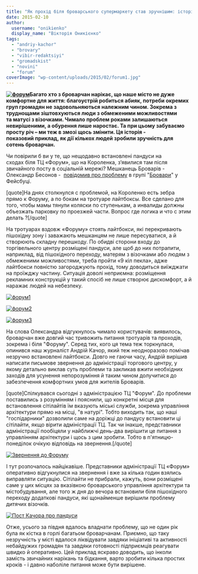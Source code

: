 ```yaml
---
title: "Як прохід біля броварського супермаркету став зручнішим: історія одного звернення"
date: 2015-02-10
author: 
  username: "onikienko"
  display_name: "Вікторія Оникієнко"
tags: 
  - "andriy-kachor"
  - "brovary"
  - "vibir-redaktsiyi"
  - "gromadskist"
  - "novini"
  - "forum"
coverImage: "wp-content/uploads/2015/02/forum1.jpg"
---
```


**[![форум](https://mpz.brovary.org/wp-content/uploads/2015/02/forum.jpg)](https://mpz.brovary.org/wp-content/uploads/2015/02/forum.jpg)Багато хто з броварчан нарікає, що наше місто не дуже комфортне для життя: благоустрій робиться абияк, потреби окремих груп громадян не задовольняються належним чином. Зокрема з труднощами зіштовхуються люди з обмеженими можливостями та матусі з візочками. Чимало проблем роками залишаються невирішеними, а обурення лише наростає. Та при цьому забуваємо просту річ – ми теж в змозі щось змінити. Ця історія - показовий приклад, як дії кількох людей зробили зручність для сотень броварчан.**

Чи повірили б ви у те, що нещодавно встановлені пандуси на сходах біля ТЦ «Форум», що на Короленка, з’явилися там після звичайного посту в соціальній мережі? Мешканець Броварів -  Олександр Бесонов -  [повідомив про проблему](https://www.facebook.com/groups/brovary/permalink/976864222343544/) в групі "[Бровари](https://www.facebook.com/groups/brovary)" у Фейсбуці.

\[quote\]На днях столкнулся с проблемой, на Короленко есть зебра прямо к Форуму, а по бокам на тротуаре лайтбоксы. Все сделано для того, чтобы мамы тянули коляски по ступенькам, а инвалиды должны объезжать парковку по проезжей части. Вопрос где логика и что с этим делать ?\[/quote\]

На тротуарах вздовж «Форуму» стоять лайтбокси, які перекривають пішохідну зону і заважають мешканцям не лише пересуватися, а й створюють складну перешкоду. По обидві сторони входу до торгівельного центру розміщені пандуси, але щоб до них потрапити, наприклад, від пішохідного переходу, матерям з візочками або людям з обмеженими можливостями, треба пройти «9 кіл пекла», адже лайтбокси повністю загороджують прохід, тому доводиться виїжджати на проїжджу частину. Ситуація доволі неприємна: розміщення рекламних конструкцій у такий спосіб не лише створює дискомфорт, а й наражає людей на небезпеку.

[![форум1](https://mpz.brovary.org/wp-content/uploads/2015/02/forum1.jpg)](https://mpz.brovary.org/wp-content/uploads/2015/02/forum1.jpg)

[![форум2](https://mpz.brovary.org/wp-content/uploads/2015/02/forum2.jpg)](https://mpz.brovary.org/wp-content/uploads/2015/02/forum2.jpg)

[![форум3](https://mpz.brovary.org/wp-content/uploads/2015/02/forum3.jpg)](https://mpz.brovary.org/wp-content/uploads/2015/02/forum3.jpg)

На слова Олександра відгукнулось чимало користувачів: виявилось, броварчан вже довгий час тривожить питання тротуарів та проходів, зокрема і біля "Форуму". Серед тих, кого ця тема теж торкнулася, опинився наш журналіст Андрій Качор, який теж неодноразово помічав незручно встановлені лайтбокси. Довго не гаючи часу, Андрій вирішив написати письмове звернення до адміністрації торгового центру, у якому детально виклав суть проблеми та закликав вжити необхідних заходів для усунення непорозуміння й таким чином долучитися до забезпечення комфортних умов для жителів Броварів.

\[quote\]Спілкувався сьогодні з адміністрацією ТЦ "Форум". До проблеми поставились з розумінням і пояснили, що конкретні місця для встановлення сітілайтів їм вказують міські служби, зокрема управління архітектури прямо на місці, "в натурі". Тобто виходить так, що наші "госпідарники" дозволили саме на доріжці до пандусу встановити ці сітілайти, якщо вірити адміністрації ТЦ. Так чи інакше, представники адміністрації пообіцяли у найближчі день-два вирішити це питання з управлінням архітектури і щось з цим зробити. Тобто в п'ятницю-понеділок очікую відповідь на звернення.\[/quote\]

[![Звернення до Форуму](https://mpz.brovary.org/wp-content/uploads/2015/02/Zvernennya-do-Forumu.jpg)](https://mpz.brovary.org/wp-content/uploads/2015/02/Zvernennya-do-Forumu.jpg)

І тут розпочалось найцікавіше. Представники адміністрації ТЦ «Форум» оперативно відгукнулися на звернення і вже за кілька годин взялись виправляти ситуацію. Сітілайти не прибрали, кажуть, вони розміщені саме у цих місцях за вказівкою броварського управління архітектури та містобудування, але того ж дня до вечора встановили біля пішохідного переходу додаткові пандуси, які щонайменше вирішили проблему дитячих візочків.

[![Пост Качора про пандуси](https://mpz.brovary.org/wp-content/uploads/2015/02/Post-Kachora-pro-pandusi.jpg)](https://mpz.brovary.org/wp-content/uploads/2015/02/Post-Kachora-pro-pandusi.jpg)

Отже, усього за півдня вдалось владнати проблему, що не один рік була як кістка в горлі багатьом броварчанам. Приємно, що таку незручність у місті вдалося ліквідувати завдяки ініціативі та активності небайдужих громадян та завдяки готовності підприємців реагувати швидко й оперативно. Цей приклад яскраво доводить, що інколи замість звичайних нарікань та бідкання, варто зробити кілька простих кроків - і давно наболіле питання може бути вирішене.
